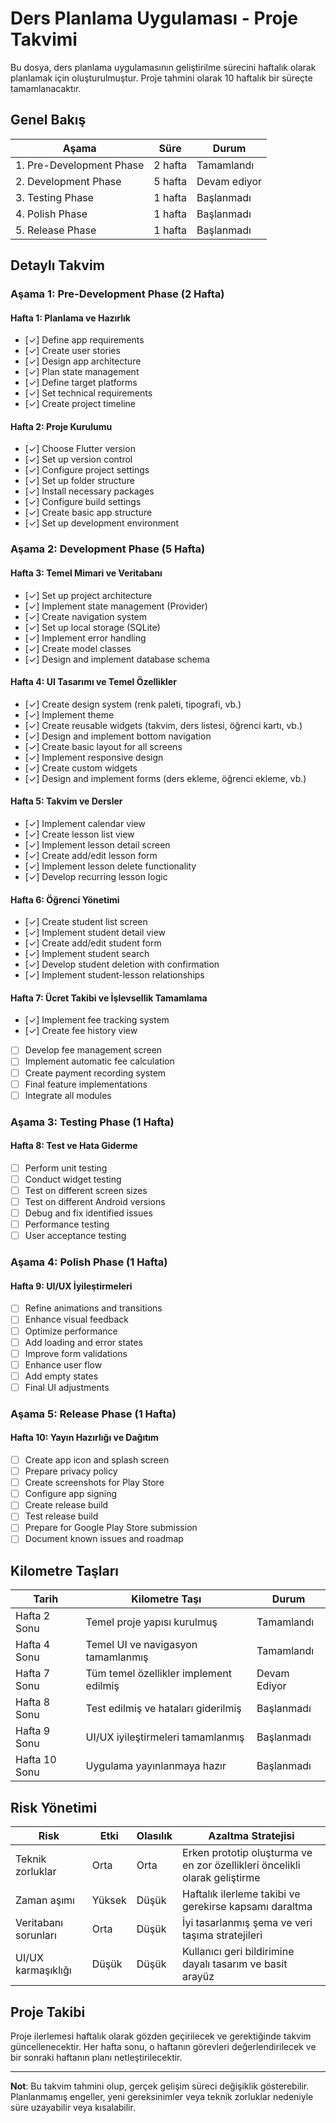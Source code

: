 # Ders Planlama Uygulaması - Proje Takvimi

Bu dosya, ders planlama uygulamasının geliştirilme sürecini haftalık olarak planlamak için oluşturulmuştur. Proje tahmini olarak 10 haftalık bir süreçte tamamlanacaktır.

## Genel Bakış

| Aşama | Süre | Durum |
|-------|------|-------|
| 1. Pre-Development Phase | 2 hafta | Tamamlandı |
| 2. Development Phase | 5 hafta | Devam ediyor |
| 3. Testing Phase | 1 hafta | Başlanmadı |
| 4. Polish Phase | 1 hafta | Başlanmadı |
| 5. Release Phase | 1 hafta | Başlanmadı |

## Detaylı Takvim

### Aşama 1: Pre-Development Phase (2 Hafta)

#### Hafta 1: Planlama ve Hazırlık
- [✓] Define app requirements
- [✓] Create user stories
- [✓] Design app architecture
- [✓] Plan state management
- [✓] Define target platforms
- [✓] Set technical requirements
- [✓] Create project timeline

#### Hafta 2: Proje Kurulumu
- [✓] Choose Flutter version
- [✓] Set up version control
- [✓] Configure project settings
- [✓] Set up folder structure
- [✓] Install necessary packages
- [✓] Configure build settings
- [✓] Create basic app structure
- [✓] Set up development environment

### Aşama 2: Development Phase (5 Hafta)

#### Hafta 3: Temel Mimari ve Veritabanı
- [✓] Set up project architecture
- [✓] Implement state management (Provider)
- [✓] Create navigation system
- [✓] Set up local storage (SQLite)
- [✓] Implement error handling
- [✓] Create model classes
- [✓] Design and implement database schema

#### Hafta 4: UI Tasarımı ve Temel Özellikler
- [✓] Create design system (renk paleti, tipografi, vb.)
- [✓] Implement theme
- [✓] Create reusable widgets (takvim, ders listesi, öğrenci kartı, vb.)
- [✓] Design and implement bottom navigation
- [✓] Create basic layout for all screens
- [✓] Implement responsive design
- [✓] Create custom widgets
- [✓] Design and implement forms (ders ekleme, öğrenci ekleme, vb.)

#### Hafta 5: Takvim ve Dersler
- [✓] Implement calendar view
- [✓] Create lesson list view
- [✓] Implement lesson detail screen
- [✓] Create add/edit lesson form
- [✓] Implement lesson delete functionality
- [✓] Develop recurring lesson logic

#### Hafta 6: Öğrenci Yönetimi
- [✓] Create student list screen
- [✓] Implement student detail view
- [✓] Create add/edit student form
- [✓] Implement student search
- [✓] Develop student deletion with confirmation
- [✓] Implement student-lesson relationships

#### Hafta 7: Ücret Takibi ve İşlevsellik Tamamlama
- [✓] Implement fee tracking system
- [✓] Create fee history view
- [ ] Develop fee management screen
- [ ] Implement automatic fee calculation
- [ ] Create payment recording system
- [ ] Final feature implementations
- [ ] Integrate all modules

### Aşama 3: Testing Phase (1 Hafta)

#### Hafta 8: Test ve Hata Giderme
- [ ] Perform unit testing
- [ ] Conduct widget testing
- [ ] Test on different screen sizes
- [ ] Test on different Android versions
- [ ] Debug and fix identified issues
- [ ] Performance testing
- [ ] User acceptance testing

### Aşama 4: Polish Phase (1 Hafta)

#### Hafta 9: UI/UX İyileştirmeleri
- [ ] Refine animations and transitions
- [ ] Enhance visual feedback
- [ ] Optimize performance
- [ ] Add loading and error states
- [ ] Improve form validations
- [ ] Enhance user flow
- [ ] Add empty states
- [ ] Final UI adjustments

### Aşama 5: Release Phase (1 Hafta)

#### Hafta 10: Yayın Hazırlığı ve Dağıtım
- [ ] Create app icon and splash screen
- [ ] Prepare privacy policy
- [ ] Create screenshots for Play Store
- [ ] Configure app signing
- [ ] Create release build
- [ ] Test release build
- [ ] Prepare for Google Play Store submission
- [ ] Document known issues and roadmap

## Kilometre Taşları

| Tarih | Kilometre Taşı | Durum |
|-------|----------------|-------|
| Hafta 2 Sonu | Temel proje yapısı kurulmuş | Tamamlandı |
| Hafta 4 Sonu | Temel UI ve navigasyon tamamlanmış | Tamamlandı |
| Hafta 7 Sonu | Tüm temel özellikler implement edilmiş | Devam Ediyor |
| Hafta 8 Sonu | Test edilmiş ve hataları giderilmiş | Başlanmadı |
| Hafta 9 Sonu | UI/UX iyileştirmeleri tamamlanmış | Başlanmadı |
| Hafta 10 Sonu | Uygulama yayınlanmaya hazır | Başlanmadı |

## Risk Yönetimi

| Risk | Etki | Olasılık | Azaltma Stratejisi |
|------|------|----------|---------------------|
| Teknik zorluklar | Orta | Orta | Erken prototip oluşturma ve en zor özellikleri öncelikli olarak geliştirme |
| Zaman aşımı | Yüksek | Düşük | Haftalık ilerleme takibi ve gerekirse kapsamı daraltma |
| Veritabanı sorunları | Orta | Düşük | İyi tasarlanmış şema ve veri taşıma stratejileri |
| UI/UX karmaşıklığı | Düşük | Düşük | Kullanıcı geri bildirimine dayalı tasarım ve basit arayüz |

## Proje Takibi

Proje ilerlemesi haftalık olarak gözden geçirilecek ve gerektiğinde takvim güncellenecektir. Her hafta sonu, o haftanın görevleri değerlendirilecek ve bir sonraki haftanın planı netleştirilecektir.

---

**Not**: Bu takvim tahmini olup, gerçek gelişim süreci değişiklik gösterebilir. Planlanmamış engeller, yeni gereksinimler veya teknik zorluklar nedeniyle süre uzayabilir veya kısalabilir. 